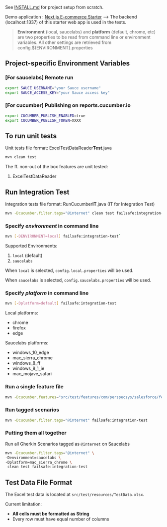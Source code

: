 See [INSTALL.md](INSTALL.md) for project setup from scratch.

Demo application : [Next.js E-commerce Starter](https://strapi.io/starters/strapi-starter-next-js-ecommerce) --> The backend (localhost:1337) of this starter web app is used in the tests.

> **Environment** (local, saucelabs) and **platform** (default, chrome, etc) are two properties to be read from command line or environment variables. All other settings are retrieved from config.${ENVIRONMENT}.properties

## Project-specific Environment Variables

### [For saucelabs] Remote run
```bash
export SAUCE_USERNAME="your Sauce username"
export SAUCE_ACCESS_KEY="your Sauce access key"
```

### [For cucumber] Publishing on reports.cucumber.io
```bash
export CUCUMBER_PUBLISH_ENABLED=true
export CUCUMBER_PUBLISH_TOKEN=XXXX 
```

## To run unit tests

Unit tests file format: ExcelTestDataReader**Test**.java

```bash
mvn clean test
```

The ff. non-out of the box features are unit tested:
1. ExcelTestDataReader

## Run Integration Test

Integration tests file format: RunCucumber**IT**.java (IT for Integration Test)

```bash
mvn -Dcucumber.filter.tags="@internet" clean test failsafe:integration-test
```

### Specify *environment* in command line

```bash
mvn [-DENVIRONMENT=local] failsafe:integration-test`
```

Supported Environments: 

1. `local` (default)
2. `saucelabs`

When `local` is selected, `config.local.properties` will be used.

When `saucelabs` is selected, `config.saucelabs.properties` will be used.


### Specify *platform* in command line
```bash
mvn [-Dplatform=default] failsafe:integration-test
```

Local platforms:
- chrome
- firefox
- edge

Saucelabs platforms:
- windows_10_edge
- mac_sierra_chrome
- windows_8_ff
- windows_8_1_ie
- mac_mojave_safari

### Run a single feature file

```bash
mvn -Dcucumber.features="src/test/features/com/perspecsys/salesforce/featurefiles/Account.feature" failsafe:integration-test
```

### Run tagged scenarios

```bash
mvn -Dcucumber.filter.tags="@internet" failsafe:integration-test
```

### Putting them all together

Run all Gherkin Scenarios tagged as `@internet` on Saucelabs

```bash
mvn -Dcucumber.filter.tags="@internet" \
-Denvironment=saucelabs \
-Dplatform=mac_sierra_chrome \
 clean test failsafe:integration-test
```

## Test Data File Format

The Excel test data is located at `src/test/resources/TestData.xlsx`.

Current limitation: 
- **All cells must be formatted as String**
- Every row must have equal number of columns